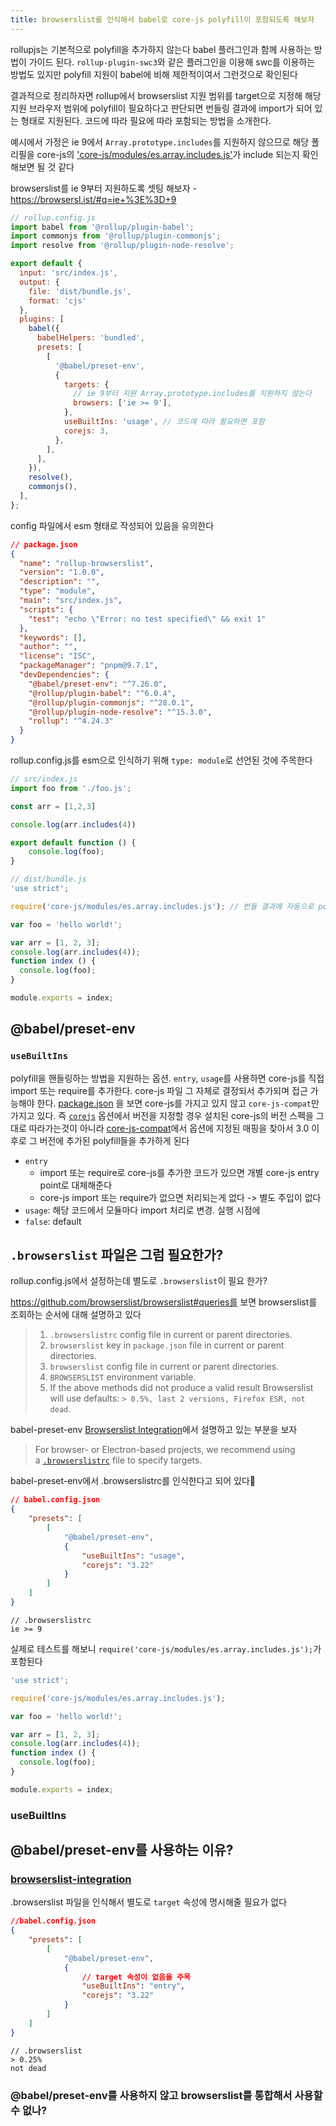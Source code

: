 ```yaml
---
title: browserslist를 인식해서 babel로 core-js polyfill이 포함되도록 해보자
---
```

rollupjs는 기본적으로 polyfill을 추가하지 않는다
babel 플러그인과 함께 사용하는 방법이 가이드 된다. `rollup-plugin-swc3`와 같은 플러그인을 이용해 swc를 이용하는 방법도 있지만 polyfill 지원이 babel에 비해 제한적이여서 그런것으로 확인된다

결과적으로 정리하자면 rollup에서 browserslist 지원 범위를 target으로 지정해 해당 지원 브라우저 범위에 polyfill이 필요하다고 판단되면 번들링 결과에 import가 되어 있는 형태로 지원된다. 코드에 따라 필요에 따라 포함되는 방법을 소개한다.

예시에서 가정은 ie 9에서 `Array.prototype.includes`를 지원하지 않으므로 해당 폴리필을 core-js의 
['core-js/modules/es.array.includes.js'](https://github.com/zloirock/core-js/blob/master/packages/core-js/modules/es.array.includes.js)가 include 되는지 확인해보면 될 것 같다

browserslist를 ie 9부터 지원하도록 셋팅 해보자 - https://browsersl.ist/#q=ie+%3E%3D+9

```js
// rollup.config.js
import babel from '@rollup/plugin-babel';
import commonjs from '@rollup/plugin-commonjs';
import resolve from '@rollup/plugin-node-resolve';

export default {
  input: 'src/index.js',
  output: {
    file: 'dist/bundle.js',
    format: 'cjs'
  },
  plugins: [
    babel({
      babelHelpers: 'bundled',
      presets: [
        [
          '@babel/preset-env',
          {
            targets: {
			  // ie 9부터 지원 Array.prototype.includes를 지원하지 않는다
              browsers: ['ie >= 9'],
            },
            useBuiltIns: 'usage', // 코드에 따라 필요하면 포함
            corejs: 3,
          },
        ],
      ],
    }),
    resolve(),
    commonjs(),
  ],
};
```
config 파일에서 esm 형태로 작성되어 있음을 유의한다

```json
// package.json
{
  "name": "rollup-browserslist",
  "version": "1.0.0",
  "description": "",
  "type": "module",
  "main": "src/index.js",
  "scripts": {
    "test": "echo \"Error: no test specified\" && exit 1"
  },
  "keywords": [],
  "author": "",
  "license": "ISC",
  "packageManager": "pnpm@9.7.1",
  "devDependencies": {
    "@babel/preset-env": "^7.26.0",
    "@rollup/plugin-babel": "^6.0.4",
    "@rollup/plugin-commonjs": "^28.0.1",
    "@rollup/plugin-node-resolve": "^15.3.0",
    "rollup": "^4.24.3"
  }
}
```
rollup.config.js를 esm으로 인식하기 위해 `type: module`로 선언된 것에 주목한다

```js
// src/index.js
import foo from './foo.js';

const arr = [1,2,3]

console.log(arr.includes(4))

export default function () {
	console.log(foo);
}
```

```js
// dist/bundle.js
'use strict';

require('core-js/modules/es.array.includes.js'); // 번들 결과에 자동으로 polyfill 추가

var foo = 'hello world!';

var arr = [1, 2, 3];
console.log(arr.includes(4));
function index () {
  console.log(foo);
}

module.exports = index;
```

## @babel/preset-env

### `useBuiltIns`
polyfill을 핸들링하는 방법을 지원하는 옵션. `entry`, `usage`를 사용하면 core-js를 직접 import 또는 require를 추가한다. core-js 파일 그 자체로 결정되서 추가되며 접근 가능해야 한다.
[package.json](https://github.com/babel/babel/blob/438b24cabca5715e311af1e3c53bc728cfbdf04d/packages/babel-preset-env/package.json#L86) 을 보면 core-js를 가지고 있지 않고 `core-js-compat`만 가지고 있다.  즉 [`corejs`](https://babeljs.io/docs/babel-preset-env#corejs) 옵션에서 버전을 지정할 경우 설치된 core-js의 버전 스펙을 그대로 따라가는것이 아니라 [core-js-compat](https://github.com/zloirock/core-js/blob/v3.39.0/packages/core-js-compat/src/modules-by-versions.mjs)에서 옵션에 지정된 매핑을 찾아서 3.0 이후로 그 버전에 추가된 polyfill들을 추가하게 된다
- `entry`
	- import 또는 require로 core-js를 추가한 코드가 있으면 개별 core-js entry point로 대체해준다
	- core-js import 또는 require가 없으면 처리되는게 없다 -> 별도 주입이 없다
- `usage`: 해당 코드에서 모듈마다 import 처리로 변경. 실행 시점에 
- `false`: default

## `.browserslist` 파일은 그럼 필요한가?
rollup.config.js에서 설정하는데 별도로 `.browserslist`이 필요 한가?

https://github.com/browserslist/browserslist#queries를 보면 browserslist를 조회하는 순서에 대해 설명하고 있다

> 1. `.browserslistrc` config file in current or parent directories.
> 2. `browserslist` key in `package.json` file in current or parent directories.
> 3. `browserslist` config file in current or parent directories.
> 4. `BROWSERSLIST` environment variable.
> 5. If the above methods did not produce a valid result Browserslist will use defaults: `> 0.5%, last 2 versions, Firefox ESR, not dead`.


babel-preset-env [Browserslist Integration](https://babeljs.io/docs/babel-preset-env#browserslist-integration)에서 설명하고 있는 부분을 보자
> For browser- or Electron-based projects, we recommend using a [`.browserslistrc`](https://github.com/browserslist/browserslist) file to specify targets.

babel-preset-env에서 .browserslistrc를 인식한다고 되어 있다
```json
// babel.config.json
{  
	"presets": [  
		[  
			"@babel/preset-env",  
			{  
				"useBuiltIns": "usage",  
				"corejs": "3.22"  
			}  
		]  
	]  
}
```

```
// .browserslistrc
ie >= 9
```

실제로 테스트를 해보니 `require('core-js/modules/es.array.includes.js');`가 포함된다

```js
'use strict';

require('core-js/modules/es.array.includes.js');

var foo = 'hello world!';

var arr = [1, 2, 3];
console.log(arr.includes(4));
function index () {
  console.log(foo);
}

module.exports = index;
```

### useBuiltIns
## @babel/preset-env를 사용하는 이유?
### [browserslist-integration](https://babeljs.io/docs/babel-preset-env#browserslist-integration)
.browserslist 파일을 인식해서 별도로 `target` 속성에 명시해줄 필요가 없다
```json
//babel.config.json
{  
	"presets": [  
		[  
			"@babel/preset-env",  
			{  
				// target 속성이 없음을 주목
				"useBuiltIns": "entry",  
				"corejs": "3.22"  
			}  
		]  
	]  
}
```

```
// .browserslist
> 0.25%  
not dead
```

### @babel/preset-env를 사용하지 않고 browserslist를 통합해서 사용할 수 없나?